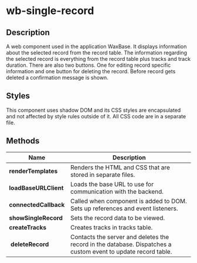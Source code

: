# wb-single-record

## Description

A web component used in the application WaxBase. It displays information about the selected record from the record table. The information regarding the selected record is everything from the record table plus tracks and track duration. There are also two buttons. One for editing record specific information and one button for deleting the record. Before record gets deleted a confirmation message is shown.

## Styles

This component uses shadow DOM and its CSS styles are encapsulated and not affected by style rules outside of it. All CSS code are in a separate file.

## Methods

| **Name**              | **Description**                   |
|-----------------------|-----------------------------------|
| **renderTemplates**   | Renders the HTML and CSS that are stored in separate files. |
| **loadBaseURLClient** | Loads the base URL to use for communication with the backend. |
| **connectedCallback** | Called when component is added to DOM. Sets up references and event listeners. |
| **showSingleRecord**  | Sets the record data to be viewed.|
| **createTracks**      | Creates tracks in tracks table. |
| **deleteRecord**      | Contacts the server and deletes the record in the database. Dispatches a custom event to update record table. |

